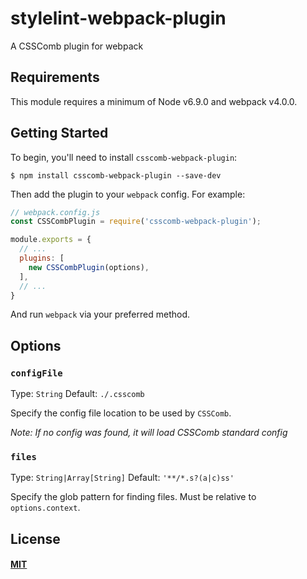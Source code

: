 # stylelint-webpack-plugin

A CSSComb plugin for webpack

## Requirements

This module requires a minimum of Node v6.9.0 and webpack v4.0.0.

## Getting Started

To begin, you'll need to install `csscomb-webpack-plugin`:

```console
$ npm install csscomb-webpack-plugin --save-dev
```

Then add the plugin to your `webpack` config. For example:

```js
// webpack.config.js
const CSSCombPlugin = require('csscomb-webpack-plugin');

module.exports = {
  // ...
  plugins: [
    new CSSCombPlugin(options),
  ],
  // ...
}
```

And run `webpack` via your preferred method.

## Options

### `configFile`

Type: `String`
Default: `./.csscomb`

Specify the config file location to be used by `CSSComb`.

_Note: If no config was found, it will load CSSComb standard config_

### `files`

Type: `String|Array[String]`
Default: `'**/*.s?(a|c)ss'`

Specify the glob pattern for finding files. Must be relative to `options.context`.

## License

#### [MIT](./LICENSE)